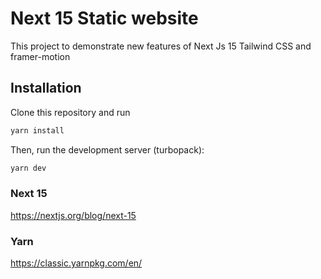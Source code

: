 # Next 15 Static website 

This project to demonstrate new features of Next Js 15 Tailwind CSS and framer-motion

## Installation

Clone this repository and run 

```bash
yarn install
```
Then, run the development server (turbopack):

```bash
yarn dev
```` 
### Next 15
https://nextjs.org/blog/next-15
### Yarn
https://classic.yarnpkg.com/en/